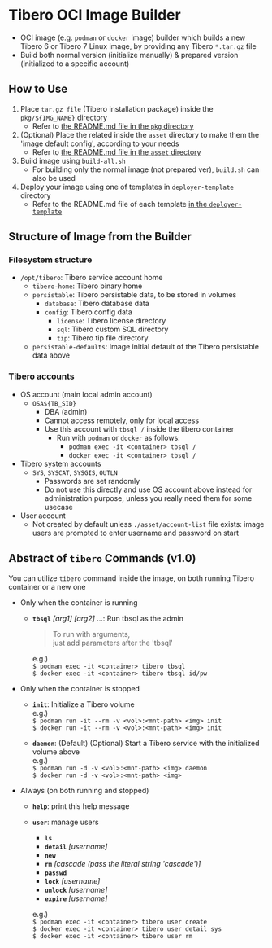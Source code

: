 # Tibero OCI Image Builder

- OCI image (e.g. `podman` or `docker` image) builder which builds a new Tibero 6 or Tibero 7 Linux image, by providing any Tibero `*.tar.gz` file
- Build both normal version (initialize manually) & prepared version (initialized to a specific account)


## How to Use

1. Place `tar.gz file` (Tibero installation package) inside the `pkg/${IMG_NAME}` directory
   - Refer to [the README.md file in the `pkg` directory](pkg/README.md)
2. (Optional) Place the related inside the `asset` directory to make them the 'image default config', according to your needs
   - Refer to [the README.md file in the `asset` directory](asset/README.md)
3. Build image using `build-all.sh`
   - For building only the normal image (not prepared ver), `build.sh` can also be used
4. Deploy your image using one of templates in `deployer-template` directory
   - Refer to the README.md file of each template [in the `deployer-template`](deployer-template)


## Structure of Image from the Builder

### Filesystem structure

- `/opt/tibero`: Tibero service account home
  - `tibero-home`: Tibero binary home
  - `persistable`: Tibero persistable data, to be stored in volumes
    - `database`: Tibero database data
    - `config`: Tibero config data
      - `license`: Tibero license directory
      - `sql`: Tibero custom SQL directory
      - `tip`: Tibero tip file directory
  - `persistable-defaults`: Image initial default of the Tibero persistable data above

### Tibero accounts

- OS account (main local admin account)
  - `OSA${TB_SID}`
    - DBA (admin)
    - Cannot access remotely, only for local access
    - Use this account with `tbsql /` inside the tibero container
      - Run with `podman` or `docker` as follows:
        - `podman exec -it <container> tbsql /`
        - `docker exec -it <container> tbsql /`
- Tibero system accounts
  - `SYS`, `SYSCAT`, `SYSGIS`, `OUTLN`
    - Passwords are set randomly
    - Do not use this directly and use OS account above instead for administration purpose, unless you really need them for some usecase
- User account
  - Not created by default unless `./asset/account-list` file exists: image users are prompted to enter username and password on start


## Abstract of `tibero` Commands (v1.0)

You can utilize `tibero` command inside the image, on both running Tibero container or a new one


 * Only when the container is running

   - **`tbsql`** *[arg1] [arg2]* ...: Run tbsql as the admin  
        > To run with arguments,  
          just add parameters after the 'tbsql'  
  
     e.g.)  
       `$ podman exec -it <container> tibero tbsql`  
       `$ docker exec -it <container> tibero tbsql id/pw`  


 * Only when the container is stopped

   - **`init`**: Initialize a Tibero volume  
     e.g.)  
       `$ podman run -it --rm -v <vol>:<mnt-path> <img> init`  
       `$ docker run -it --rm -v <vol>:<mnt-path> <img> init`  
  
   - **`daemon`**: (Default) (Optional) Start a Tibero service with the initialized volume above  
     e.g.)  
       `$ podman run -d -v <vol>:<mnt-path> <img> daemon`  
       `$ docker run -d -v <vol>:<mnt-path> <img>`  


 * Always (on both running and stopped)

   - **`help`**: print this help message  
   - **`user`**: manage users  
     - **`ls`**  
     - **`detail`** *[username]*  
     - **`new`**  
     - **`rm`** *[cascade (pass the literal string 'cascade')]*  
     - **`passwd`**  
     - **`lock`** *[username]*  
     - **`unlock`** *[username]*  
     - **`expire`** *[username]*  
  
     e.g.)  
       `$ podman exec -it <container> tibero user create`  
       `$ docker exec -it <container> tibero user detail sys`  
       `$ docker exec -it <container> tibero user rm`  
